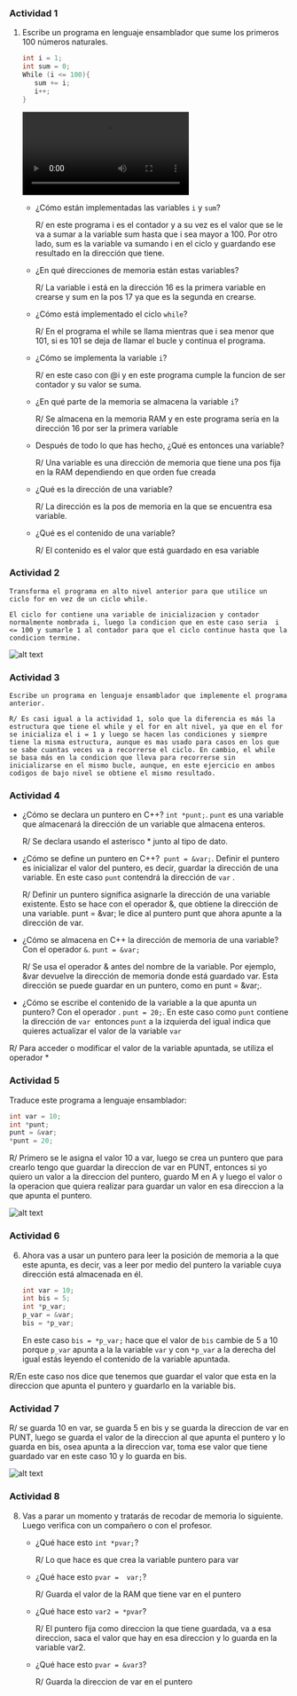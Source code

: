 ### Actividad 1

1. Escribe un programa en lenguaje ensamblador que sume los primeros 100 números naturales.

    ```cpp
    int i = 1;
    int sum = 0;
    While (i <= 100){
       sum += i;
       i++;
    }
    ```
    <video controls src="Reto/Videos/Reto1.mp4" title="Title"></video>

    - ¿Cómo están implementadas las variables `i` y `sum`?

      R/ en este programa i es el contador y a su vez es el valor que se le va a sumar a la variable sum hasta que i sea mayor a 100. Por otro lado, sum es la variable va sumando i en el ciclo y guardando ese resultado en la dirección que tiene.

    - ¿En qué direcciones de memoria están estas variables?

      R/ La variable i está en la dirección 16 es la primera variable en crearse y sum en la pos 17 ya que es la segunda en crearse.

    - ¿Cómo está implementado el ciclo `while`?

      R/ En el programa el while se llama mientras que i sea menor que 101, si es 101 se deja de llamar el bucle y  continua el programa.

    - ¿Cómo se implementa la variable `i`?

      R/ en este caso con @i y en este programa cumple la funcion de ser contador y su valor se suma.

    - ¿En qué parte de la memoria se almacena la variable `i`?

      R/ Se almacena en la memoria RAM y en este programa sería en la dirección 16 por ser la primera variable

    - Después de todo lo que has hecho, ¿Qué es entonces una variable?

      R/ Una variable es una dirección de memoria que tiene una pos fija en la RAM dependiendo en que orden fue creada

    - ¿Qué es la dirección de una variable?

      R/ La dirección es la pos de memoria en la que se encuentra esa variable.

    - ¿Qué es el contenido de una variable?

      R/ El contenido es el valor que está guardado en esa variable

  ### Actividad 2

    Transforma el programa en alto nivel anterior para que utilice un ciclo for en vez de un ciclo while.

    El ciclo for contiene una variable de inicializacion y contador normalmente nombrada i, luego la condicion que en este caso seria  i <= 100 y sumarle 1 al contador para que el ciclo continue hasta que la condicion termine.
    
![alt text](Reto/Imagenes/Reto2.png)

  ### Actividad 3

    Escribe un programa en lenguaje ensamblador que implemente el programa anterior.

    R/ Es casi igual a la actividad 1, solo que la diferencia es más la estructura que tiene el while y el for en alt nivel, ya que en el for se inicializa el i = 1 y luego se hacen las condiciones y siempre tiene la misma estructura, aunque es mas usado para casos en los que se sabe cuantas veces va a recorrerse el ciclo. En cambio, el while  se basa más en la condicion que lleva para recorrerse sin inicializarse en el mismo bucle, aunque, en este ejercicio en ambos codigos de bajo nivel se obtiene el mismo resultado.


  ### Actividad 4

- ¿Cómo se declara un puntero en C++? `int *punt;`. `punt` es una variable que almacenará la dirección de un variable que almacena enteros.

    R/ Se declara usando el asterisco * junto al tipo de dato.

- ¿Cómo se define un puntero en C++? 
`punt = &var;`. Definir el puntero es inicializar el valor del puntero, es decir, guardar la dirección de una variable. En este caso `punt` contendrá la dirección de `var` .

    R/ Definir un puntero significa asignarle la dirección de una variable existente. Esto se hace con el operador &, que obtiene la dirección de una variable. punt = &var; le dice al puntero punt que ahora apunte a la dirección de var.

- ¿Cómo se almacena en C++ la dirección de memoria de una variable? Con el operador `&`. `punt = &var;`

    R/ Se usa el operador & antes del nombre de la variable. Por ejemplo, &var devuelve la dirección de memoria donde está guardado var. Esta dirección se puede guardar en un puntero, como en punt = &var;.


- ¿Cómo se escribe el contenido de la variable a la que apunta un puntero? Con el operador . `punt = 20;`. En este caso 
como `punt` contiene la dirección de `var`  entonces `punt` a la izquierda del igual indica que quieres actualizar el valor de la variable `var`

R/ Para acceder o modificar el valor de la variable apuntada, se utiliza el operador *

### Actividad 5

Traduce este programa a lenguaje ensamblador:

```cs
int var = 10;
int *punt;
punt = &var;
*punt = 20;

```
R/ Primero se le asigna el valor 10 a var, luego se crea un puntero que para crearlo tengo que guardar la direccion de var en PUNT, entonces si yo quiero un valor a la direccion del puntero, guardo M en A y luego el valor o la operacion que quiera realizar para guardar un valor en esa direccion a la que apunta el puntero.

![alt text](Reto/Imagenes/Reto5.jpg)

### Actividad 6

6. Ahora vas a usar un puntero para leer la posición de memoria a la que este apunta, es decir, vas a leer por medio del puntero la variable cuya dirección está almacenada en él.
    
    ```cpp
    int var = 10;
    int bis = 5;
    int *p_var;
    p_var = &var;
    bis = *p_var;
    ```
    
    En este caso `bis = *p_var;` hace que el valor de `bis` cambie de 5 a 10 porque `p_var` apunta a la la variable `var` y con `*p_var` a la derecha del igual estás leyendo el contenido de la variable apuntada.

 R/En este caso nos dice que tenemos que guardar el valor que esta en la direccion que apunta el puntero y guardarlo en la variable bis.


 ### Actividad 7

 R/ se guarda 10 en var, se guarda 5 en bis y se guarda la direccion de var en PUNT, luego se guarda el valor de la direccion al que apunta el puntero y lo guarda en bis, osea apunta a la direccion var, toma ese valor que tiene guardado var en este caso 10 y lo guarda en bis.

 ![alt text](Reto/Imagenes/Reto7.jpg)


 ### Actividad 8

 8. Vas a parar un momento y tratarás de recodar de memoria lo siguiente. Luego verifica con un compañero o con el profesor.

    - ¿Qué hace esto `int *pvar;`?

      R/ Lo que hace es que crea la variable puntero para var

    - ¿Qué hace esto `pvar =  var;`? 

      R/ Guarda el valor de la RAM que tiene var en el puntero

    - ¿Qué hace esto `var2 = *pvar`?

      R/ El puntero fija como direccion la que tiene guardada, va a esa direccion, saca el valor que hay en esa direccion y lo guarda en la variable var2.

    - ¿Qué hace esto `pvar = &var3`?

      R/  Guarda la direccion de var en el puntero